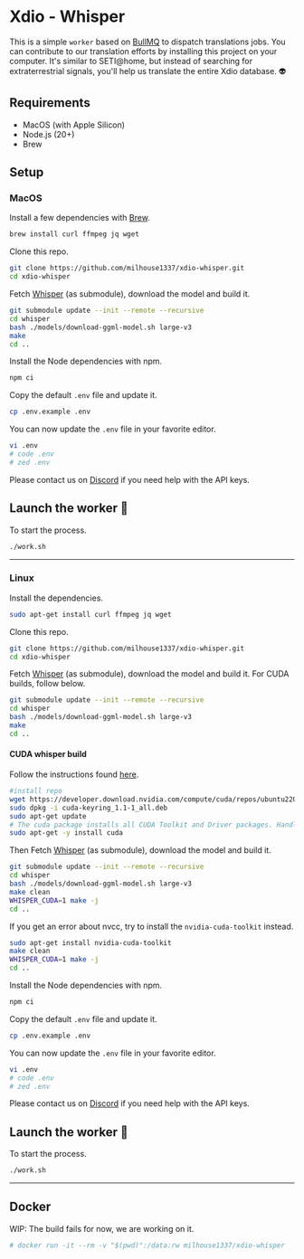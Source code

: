 # Xdio - Whisper

This is a simple `worker` based on [BullMQ](https://docs.bullmq.io/) to dispatch translations jobs. You can contribute to our translation efforts by installing this project on your computer. It's similar to SETI@home, but instead of searching for extraterrestrial signals, you'll help us translate the entire Xdio database. 👽

## Requirements

- MacOS (with Apple Silicon)
- Node.js (20+)
- Brew

## Setup

### MacOS
Install a few dependencies with [Brew](https://brew.sh/).

```bash
brew install curl ffmpeg jq wget
```
Clone this repo.

```bash
git clone https://github.com/milhouse1337/xdio-whisper.git
cd xdio-whisper
```

Fetch [Whisper](https://github.com/ggerganov/whisper.cpp) (as submodule), download the model and build it.

```bash
git submodule update --init --remote --recursive
cd whisper
bash ./models/download-ggml-model.sh large-v3
make
cd ..
```
Install the Node dependencies with npm.

```bash
npm ci
```

Copy the default `.env` file and update it.

```bash
cp .env.example .env
```

You can now update the `.env` file in your favorite editor. 

```bash
vi .env
# code .env
# zed .env
```
Please contact us on [Discord](https://discord.gg/A6tHyATaw7) if you need help with the API keys.

## Launch the worker 🚀

To start the process.

```bash
./work.sh
```
---
### Linux
Install the dependencies.
```bash
sudo apt-get install curl ffmpeg jq wget
```

Clone this repo.

```bash
git clone https://github.com/milhouse1337/xdio-whisper.git
cd xdio-whisper
```

Fetch [Whisper](https://github.com/ggerganov/whisper.cpp) (as submodule), download the model and build it. For CUDA builds, follow below.

```bash
git submodule update --init --remote --recursive
cd whisper
bash ./models/download-ggml-model.sh large-v3
make
cd ..
```

#### CUDA whisper build
 <!-- to verify, had errors following instructions [here](https://developer.nvidia.com/cuda-downloads). The `cuda-toolkit-12-4` got installed but in my case I had issues compiling whisper with an error stemming from nvcc. Reinstalling, or rather installing the generic(?) version fixed nvcc. Also, `nvidia-driver-550-open` couldn't be installed. the `cuda-drivers-550`did get installed. -->
Follow the instructions found [here](https://developer.nvidia.com/cuda-downloads).

```bash
#install repo
wget https://developer.download.nvidia.com/compute/cuda/repos/ubuntu2204/x86_64/cuda-keyring_1.1-1_all.deb
sudo dpkg -i cuda-keyring_1.1-1_all.deb
sudo apt-get update
# The cuda package installs all CUDA Toolkit and Driver packages. Handles upgrading to the next version of the cuda package when it’s released.
sudo apt-get -y install cuda
```

Then Fetch [Whisper](https://github.com/ggerganov/whisper.cpp) (as submodule), download the model and build it.
```bash
git submodule update --init --remote --recursive
cd whisper
bash ./models/download-ggml-model.sh large-v3
make clean
WHISPER_CUDA=1 make -j
cd ..
```
<!-- the next section may be unneeded if the installation of the `cuda` package works like I think it does -->
If you get an error about nvcc, try to install the `nvidia-cuda-toolkit` instead.
```bash
sudo apt-get install nvidia-cuda-toolkit
make clean
WHISPER_CUDA=1 make -j
cd ..
```
Install the Node dependencies with npm.

```bash
npm ci
```

Copy the default `.env` file and update it.

```bash
cp .env.example .env
```

You can now update the `.env` file in your favorite editor. 

```bash
vi .env
# code .env
# zed .env
```

Please contact us on [Discord](https://discord.gg/A6tHyATaw7) if you need help with the API keys.

## Launch the worker 🚀

To start the process.

```bash
./work.sh
```
---
## Docker

WIP: The build fails for now, we are working on it.

```bash
# docker run -it --rm -v "$(pwd)":/data:rw milhouse1337/xdio-whisper
```
